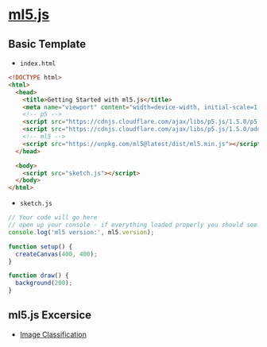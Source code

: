 # [ml5.js](https://ml5js.org/)


## Basic Template

- `index.html`

```html
<!DOCTYPE html>
<html>
  <head>
    <title>Getting Started with ml5.js</title>
    <meta name="viewport" content="width=device-width, initial-scale=1.0">
    <!-- p5 -->
    <script src="https://cdnjs.cloudflare.com/ajax/libs/p5.js/1.5.0/p5.min.js"></script>
    <script src="https://cdnjs.cloudflare.com/ajax/libs/p5.js/1.5.0/addons/p5.sound.min.js"></script>
    <!-- ml5 -->
    <script src="https://unpkg.com/ml5@latest/dist/ml5.min.js"></script>
  </head>

  <body>
    <script src="sketch.js"></script>
  </body>
</html>
```

- `sketch.js`

```javascript
// Your code will go here
// open up your console - if everything loaded properly you should see the latest ml5 version
console.log('ml5 version:', ml5.version);

function setup() {
  createCanvas(400, 400);
}

function draw() {
  background(200);
}
```

## ml5.js Excersice
- [Image Classification](./ml5ex/image_classification.md)
